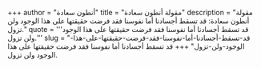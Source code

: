 +++
author = "أنطون سعادة"
title = "مقولة أنطون سعادة"
description = "مقولة أنطون سعادة: قد تسقط أجسادنا أما نفوسنا فقد فرضت حقيقتها على هذا الوجود ولن تزول."
quote = '''قد تسقط أجسادنا أما نفوسنا فقد فرضت حقيقتها على هذا الوجود ولن تزول.''' 
slug = "قد-تسقط-أجسادنا-أما-نفوسنا-فقد-فرضت-حقيقتها-على-هذا-الوجود-ولن-تزول"
+++
قد تسقط أجسادنا أما نفوسنا فقد فرضت حقيقتها على هذا الوجود ولن تزول.
